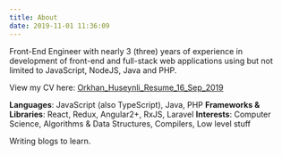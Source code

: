 ```yaml
---
title: About
date: 2019-11-01 11:36:09
---
```


Front-End Engineer with nearly 3 (three) years of experience in development of front-end and full-stack web applications using but not limited to JavaScript, NodeJS, Java and PHP.

View my CV here: [Orkhan_Huseynli_Resume_16_Sep_2019](./Orkhan_Huseynli_Resume_16_Sep_2019.pdf)

**Languages**: JavaScript (also TypeScript), Java, PHP
**Frameworks & Libraries**: React, Redux, Angular2+, RxJS, Laravel
**Interests**: Computer Science, Algorithms & Data Structures, Compilers, Low level stuff

Writing blogs to learn.
